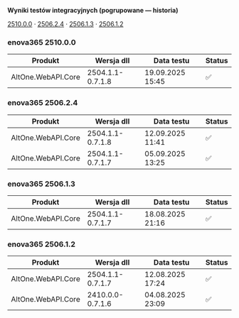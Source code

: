 **Wyniki testów integracyjnych (pogrupowane — historia)**

[2510.0.0](#enova365-251000) · [2506.2.4](#enova365-250624) · [2506.1.3](#enova365-250613) · [2506.1.2](#enova365-250612)

### enova365 2510.0.0

| Produkt            | Wersja dll       | Data testu       | Status |
|--------------------|------------------|------------------|--------|
| AltOne.WebAPI.Core | 2504.1.1-0.7.1.8 | 19.09.2025 15:45 | ✅      |

### enova365 2506.2.4

| Produkt            | Wersja dll       | Data testu       | Status |
|--------------------|------------------|------------------|--------|
| AltOne.WebAPI.Core | 2504.1.1-0.7.1.8 | 12.09.2025 11:41 | ✅      |
| AltOne.WebAPI.Core | 2504.1.1-0.7.1.7 | 05.09.2025 13:25 | ✅      |

### enova365 2506.1.3

| Produkt            | Wersja dll       | Data testu       | Status |
|--------------------|------------------|------------------|--------|
| AltOne.WebAPI.Core | 2504.1.1-0.7.1.7 | 18.08.2025 21:16 | ✅      |

### enova365 2506.1.2

| Produkt            | Wersja dll       | Data testu       | Status |
|--------------------|------------------|------------------|--------|
| AltOne.WebAPI.Core | 2504.1.1-0.7.1.7 | 12.08.2025 17:24 | ✅      |
| AltOne.WebAPI.Core | 2410.0.0-0.7.1.6 | 04.08.2025 23:09 | ✅      |

